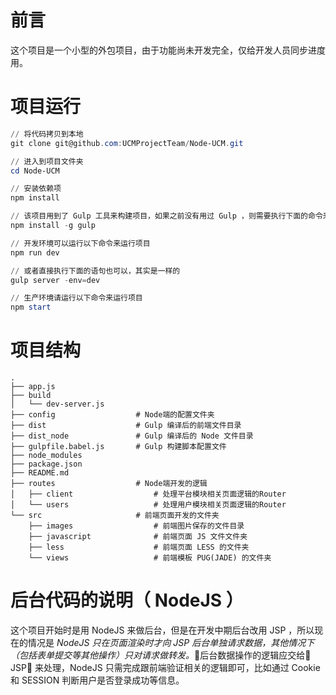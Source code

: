 # 前言
这个项目是一个小型的外包项目，由于功能尚未开发完全，仅给开发人员同步进度用。

# 项目运行
```powershell
// 将代码拷贝到本地
git clone git@github.com:UCMProjectTeam/Node-UCM.git

// 进入到项目文件夹
cd Node-UCM

// 安装依赖项
npm install

// 该项目用到了 Gulp 工具来构建项目，如果之前没有用过 Gulp ，则需要执行下面的命令来安装 Gulp，如果安装了则可以跳过
npm install -g gulp

// 开发环境可以运行以下命令来运行项目
npm run dev

// 或者直接执行下面的语句也可以，其实是一样的
gulp server -env=dev

// 生产环境请运行以下命令来运行项目
npm start
```	

# 项目结构
~~~
.
├── app.js
├── build
│   └── dev-server.js
├── config                  # Node端的配置文件夹
├── dist                    # Gulp 编译后的前端文件目录
├── dist_node               # Gulp 编译后的 Node 文件目录
├── gulpfile.babel.js       # Gulp 构建脚本配置文件
├── node_modules
├── package.json
├── README.md
├── routes                  # Node端开发的逻辑
│   ├── client                  # 处理平台模块相关页面逻辑的Router
│   └── users                   # 处理用户模块相关页面逻辑的Router
└── src                     # 前端页面开发的文件夹
    ├── images                  # 前端图片保存的文件目录
    ├── javascript              # 前端页面 JS 文件文件夹
    ├── less                    # 前端页面 LESS 的文件夹
    └── views                   # 前端模板 PUG(JADE) 的文件夹

~~~

# 后台代码的说明（ NodeJS ）
这个项目开始时是用 NodeJS 来做后台，但是在开发中期后台改用 JSP ，所以现在的情况是 *NodeJS 只在页面渲染时才向 JSP 后台单独请求数据，其他情况下（包括表单提交等其他操作）只对请求做转发。*后台数据操作的逻辑应交给 JSP 来处理，NodeJS 只需完成跟前端验证相关的逻辑即可，比如通过 Cookie 和 SESSION 判断用户是否登录成功等信息。